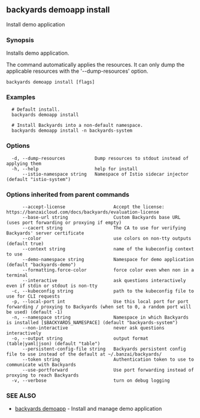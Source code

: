 ## backyards demoapp install

Install demo application

### Synopsis

Installs demo application.

The command automatically applies the resources.
It can only dump the applicable resources with the '--dump-resources' option.

```
backyards demoapp install [flags]
```

### Examples

```
  # Default install.
  backyards demoapp install

  # Install Backyards into a non-default namespace.
  backyards demoapp install -n backyards-system
```

### Options

```
  -d, --dump-resources           Dump resources to stdout instead of applying them
  -h, --help                     help for install
      --istio-namespace string   Namespace of Istio sidecar injector (default "istio-system")
```

### Options inherited from parent commands

```
      --accept-license                  Accept the license: https://banzaicloud.com/docs/backyards/evaluation-license
      --base-url string                 Custom Backyards base URL (uses port forwarding or proxying if empty)
      --cacert string                   The CA to use for verifying Backyards' server certificate
      --color                           use colors on non-tty outputs (default true)
      --context string                  name of the kubeconfig context to use
      --demo-namespace string           Namespace for demo application (default "backyards-demo")
      --formatting.force-color          force color even when non in a terminal
      --interactive                     ask questions interactively even if stdin or stdout is non-tty
  -c, --kubeconfig string               path to the kubeconfig file to use for CLI requests
  -p, --local-port int                  Use this local port for port forwarding / proxying to Backyards (when set to 0, a random port will be used) (default -1)
  -n, --namespace string                Namespace in which Backyards is installed [$BACKYARDS_NAMESPACE] (default "backyards-system")
      --non-interactive                 never ask questions interactively
  -o, --output string                   output format (table|yaml|json) (default "table")
      --persistent-config-file string   Backyards persistent config file to use instead of the default at ~/.banzai/backyards/
      --token string                    Authentication token to use to communicate with Backyards
      --use-portforward                 Use port forwarding instead of proxying to reach Backyards
  -v, --verbose                         turn on debug logging
```

### SEE ALSO

* [backyards demoapp](backyards_demoapp.md)	 - Install and manage demo application

